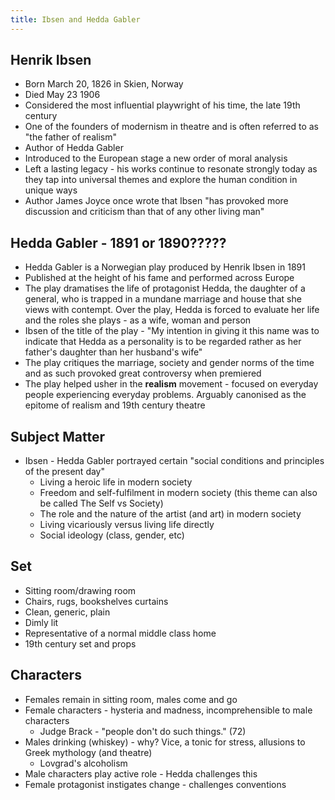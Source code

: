 ```yaml
---
title: Ibsen and Hedda Gabler
---
```


## Henrik Ibsen
- Born March 20, 1826 in Skien, Norway
- Died May 23 1906
- Considered the most influential playwright of his time, the late 19th century
- One of the founders of modernism in theatre and is often referred to as "the father of realism"
- Author of Hedda Gabler
- Introduced to the European stage a new order of moral analysis
- Left a lasting legacy - his works continue to resonate strongly today as they tap into universal themes and explore the human condition in unique ways
- Author James Joyce once wrote that Ibsen "has provoked more discussion and criticism than that of any other living man"

## Hedda Gabler - 1891 or 1890????? 
- Hedda Gabler is a Norwegian play produced by Henrik Ibsen in 1891
- Published at the height of his fame and performed across Europe
- The play dramatises the life of protagonist Hedda, the daughter of a general, who is trapped in a mundane marriage and house that she views with contempt. Over the play, Hedda is forced to evaluate her life and the roles she plays - as a wife, woman and person
- Ibsen of the title of the play - "My intention in giving it this name was to indicate that Hedda as a personality is to be regarded rather as her father's daughter than her husband's wife"
- The play critiques the marriage, society and gender norms of the time and as such provoked great controversy when premiered
- The play helped usher in the **realism** movement - focused on everyday people experiencing everyday problems. Arguably canonised as the epitome of realism and 19th century theatre

## Subject Matter
- Ibsen - Hedda Gabler portrayed certain "social conditions and principles of the present day"
	- Living a heroic life in modern society
	- Freedom and self-fulfilment in modern society (this theme can also be called The Self vs Society)
	- The role and the nature of the artist (and art) in modern society
	- Living vicariously versus living life directly
	- Social ideology (class, gender, etc)

## Set
- Sitting room/drawing room
- Chairs, rugs, bookshelves curtains
- Clean, generic, plain
- Dimly lit
- Representative of a normal middle class home
- 19th century set and props

## Characters
- Females remain in sitting room, males come and go
- Female characters - hysteria and madness, incomprehensible to male characters
	- Judge Brack - "people don't do such things." (72)
- Males drinking (whiskey) - why? Vice,  a tonic for stress, allusions to Greek mythology (and theatre)
	- Lovgrad's alcoholism
- Male characters play active role - Hedda challenges this
- Female protagonist instigates change - challenges conventions

